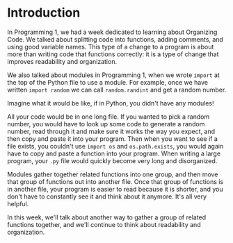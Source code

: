 
# Introduction

In Programming 1, we had a week dedicated to learning about Organizing Code. We talked about splitting code into functions, adding comments, and using good variable names. This type of a change to a program is about more than writing code that functions correctly: it is a type of change that improves readability and organization. 

We also talked about modules in Programming 1, when we wrote `import` at the top of the Python file to use a module. For example, once we have written `import random` we can call `random.randint` and get a random number.

Imagine what it would be like, if in Python, you didn't have any modules!

All your code would be in one long file. If you wanted to pick a random number, you would have to look up some code to generate a random number, read through it and make sure it works the way you expect, and then copy and paste it into your program. Then when you want to see if a file exists, you couldn't use `import os` and `os.path.exists`, you would again have to copy and paste a function into your program. When writing a large program, your `.py` file would quickly become very long and disorganized.

Modules gather together related functions into one group, and then move that group of functions out into another file. Once that group of functions is in another file, your program is easier to read because it is shorter, and you don't have to constantly see it and think about it anymore. It's all very helpful.

In this week, we'll talk about another way to gather a group of related functions together, and we'll continue to think about readability and organization.

